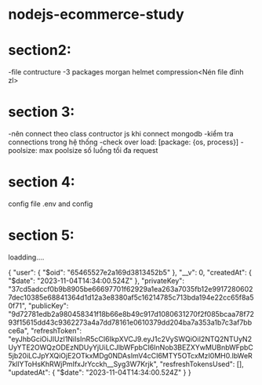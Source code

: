 # nodejs-ecommerce-study

# section2:

-file contructure
-3 packages
morgan
helmet
compression<Nén file đỉnh zl>

# section 3:

-nên connect theo class contructor js khi connect mongodb
-kiểm tra connections trong hệ thống
-check over load: [package: {os, process}]
-poolsize: max poolsize số luồng tối đa request

# section 4:

config file .env and config

# section 5:

loadding....

{
"user": {
"$oid": "65465527e2a169d3813452b5"
  },
  "__v": 0,
  "createdAt": {
    "$date": "2023-11-04T14:34:00.524Z"
},
"privateKey": "37cd5adccf0b9b8905be66697701f62929a1ea263a7035fb12e99172806027dec10385e68841364d1d12a3e8380af5c16214785c713bda194e22cc65f8a50f71",
"publicKey": "9d72781edb2a980458341f18b66e8b49c917d1080631270f2f085bcaa78f7293f15615dd43c9362273a4a7dd78161e0610379dd204ba7a353a1b7c3af7bbce6a",
"refreshToken": "eyJhbGciOiJIUzI1NiIsInR5cCI6IkpXVCJ9.eyJ1c2VySWQiOiI2NTQ2NTUyN2UyYTE2OWQzODEzNDUyYjUiLCJlbWFpbCI6InNob3BEZXYwMUBnbWFpbC5jb20iLCJpYXQiOjE2OTkxMDg0NDAsImV4cCI6MTY5OTcxMzI0MH0.IbWeR7kllYToHsKhRWjPmIfxJrYcckh\_\_Syg3W7Krjk",
"resfreshTokensUsed": [],
"updatedAt": {
"$date": "2023-11-04T14:34:00.524Z"
}
}
